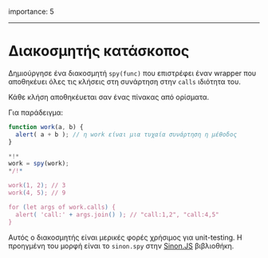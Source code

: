 importance: 5

---

# Διακοσμητής κατάσκοπος

Δημιούργησε ένα διακοσμητή `spy(func)` που επιστρέφει έναν wrapper που αποθηκέυει όλες τις κλήσεις στη συνάρτηση στην `calls` ιδιότητα του.

Κάθε κλήση αποθηκέυεται σαν ένας πίνακας από ορίσματα.

Για παράδειγμα:

```js
function work(a, b) {
  alert( a + b ); // η work είναι μια τυχαία συνάρτηση η μέθοδος
}

*!*
work = spy(work);
*/!*

work(1, 2); // 3
work(4, 5); // 9

for (let args of work.calls) {
  alert( 'call:' + args.join() ); // "call:1,2", "call:4,5"
}
```

 Αυτός ο διακοσμητής είναι μερικές φορές χρήσιμος για unit-testing. Η προηγμένη του μορφή είναι το `sinon.spy` στην [Sinon.JS](http://sinonjs.org/) βιβλιοθήκη.
